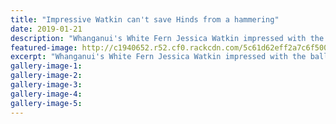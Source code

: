 ```yaml
---
title: "Impressive Watkin can't save Hinds from a hammering"
date: 2019-01-21
description: "Whanganui's White Fern Jessica Watkin impressed with the ball against the touring Indian Women's team..."
featured-image: http://c1940652.r52.cf0.rackcdn.com/5c61d62eff2a7c6f500000d3/Jess-Watkin-Chron-21.1.19.jpg
excerpt: "Whanganui's White Fern Jessica Watkin impressed with the ball against the touring Indian Women's team."
gallery-image-1: 
gallery-image-2: 
gallery-image-3: 
gallery-image-4: 
gallery-image-5: 
---
```

